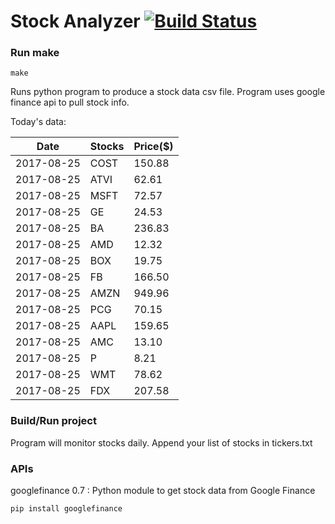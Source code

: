 # Stock Analyzer [![Build Status](https://travis-ci.org/ogoyal/StockAnalyzer.svg?branch=master)](https://travis-ci.org/ogoyal/StockAnalyzer)

### Run make
```
make
```

Runs python program to produce a stock data csv file. Program uses google finance api to pull stock info.

Today's data:

| Date| Stocks| Price($) | 
| --- | --- | ---  | 
| 2017-08-25| COST| 150.88 | 
| 2017-08-25| ATVI| 62.61 | 
| 2017-08-25| MSFT| 72.57 | 
| 2017-08-25| GE| 24.53 | 
| 2017-08-25| BA| 236.83 | 
| 2017-08-25| AMD| 12.32 | 
| 2017-08-25| BOX| 19.75 | 
| 2017-08-25| FB| 166.50 | 
| 2017-08-25| AMZN| 949.96 | 
| 2017-08-25| PCG| 70.15 | 
| 2017-08-25| AAPL| 159.65 | 
| 2017-08-25| AMC| 13.10 | 
| 2017-08-25| P| 8.21 | 
| 2017-08-25| WMT| 78.62 | 
| 2017-08-25| FDX| 207.58 | 

### Build/Run project

Program will monitor stocks daily. Append your list of stocks in tickers.txt

### APIs
googlefinance 0.7 : Python module to get stock data from Google Finance

```
pip install googlefinance
```


